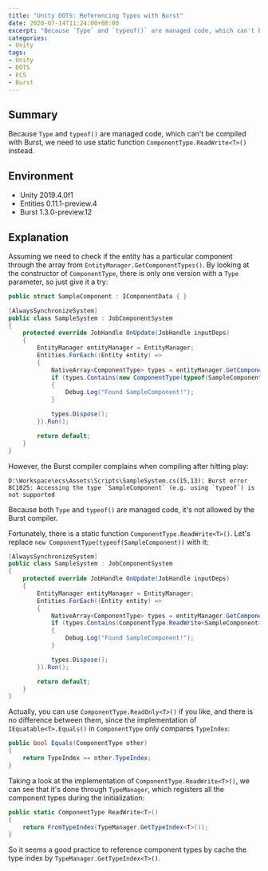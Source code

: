 ```yaml
---
title: "Unity DOTS: Referencing Types with Burst"
date: 2020-07-14T11:24:00+08:00
excerpt: "Because `Type` and `typeof()` are managed code, which can't be compiled with Burst, we need to use static function `ComponentType.ReadWrite<T>()` instead."
categories:
- Unity
tags:
- Unity
- DOTS
- ECS
- Burst
---
```


## Summary

Because `Type` and `typeof()` are managed code, which can't be compiled with Burst, we need to use static function `ComponentType.ReadWrite<T>()` instead.

## Environment

- Unity 2019.4.0f1
- Entities 0.11.1-preview.4
- Burst 1.3.0-preview.12

## Explanation

Assuming we need to check if the entity has a particular component through the array from `EntityManager.GetComponentTypes()`. By looking at the constructor of `ComponentType`, there is only one version with a `Type` parameter, so just give it a try:

```cs
public struct SampleComponent : IComponentData { }
```

```cs
[AlwaysSynchronizeSystem]
public class SampleSystem : JobComponentSystem
{
    protected override JobHandle OnUpdate(JobHandle inputDeps)
    {
        EntityManager entityManager = EntityManager;
        Entities.ForEach((Entity entity) =>
        {
            NativeArray<ComponentType> types = entityManager.GetComponentTypes(entity, Allocator.TempJob);
            if (types.Contains(new ComponentType(typeof(SampleComponent))))
            {
                Debug.Log("Found SampleComponent!");
            }

            types.Dispose();
        }).Run();

        return default;
    }
}
```

However, the Burst compiler complains when compiling after hitting play:

```
D:\Workspace\ecs\Assets\Scripts\SampleSystem.cs(15,13): Burst error BC1025: Accessing the type `SampleComponent` (e.g. using `typeof`) is not supported
```

Because both `Type` and `typeof()` are managed code, it's not allowed by the Burst compiler.

Fortunately, there is a static function `ComponentType.ReadWrite<T>()`. Let's replace `new ComponentType(typeof(SampleComponent))` with it:

```cs
[AlwaysSynchronizeSystem]
public class SampleSystem : JobComponentSystem
{
    protected override JobHandle OnUpdate(JobHandle inputDeps)
    {
        EntityManager entityManager = EntityManager;
        Entities.ForEach((Entity entity) =>
        {
            NativeArray<ComponentType> types = entityManager.GetComponentTypes(entity, Allocator.TempJob);
            if (types.Contains(ComponentType.ReadWrite<SampleComponent>()))
            {
                Debug.Log("Found SampleComponent!");
            }

            types.Dispose();
        }).Run();

        return default;
    }
}
```

Actually, you can use `ComponentType.ReadOnly<T>()` if you like, and there is no difference between them, since the implementation of `IEquatable<T>.Equals()` in `ComponentType` only compares `TypeIndex`:

```cs
public bool Equals(ComponentType other)
{
    return TypeIndex == other.TypeIndex;
}
```

Taking a look at the implementation of `ComponentType.ReadWrite<T>()`, we can see that it's done through `TypeManager`, which registers all the component types during the initialization:

```cs
public static ComponentType ReadWrite<T>()
{
    return FromTypeIndex(TypeManager.GetTypeIndex<T>());
}
```

So it seems a good practice to reference component types by cache the type index by `TypeManager.GetTypeIndex<T>()`.